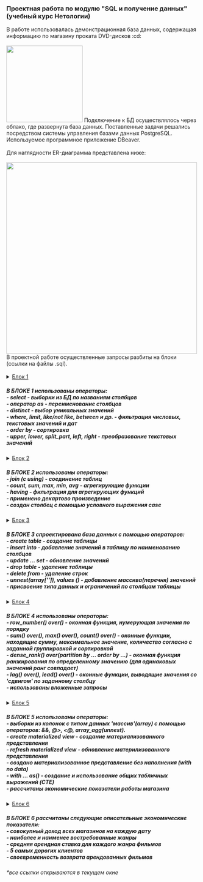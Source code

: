 <h3> Проектная работа по модулю "SQL и получение данных" (учебный курс Нетологии) </h3>
В работе использовалась демонстрационная база данных, содержащая информацию по магазину проката DVD-дисков :cd:<br>
<br>
<img src="https://user-images.githubusercontent.com/63310859/185807045-309e0a92-544b-4507-8318-dd31c930f0ca.jpg" height="200"/>
Подключение к БД осуществлялось через облако, где развернута база данных. Поставленные задачи решались посредством системы управления базами данных PostgreSQL. Используемое программное приложение DBeaver.<br>
<br>
Для наглядности ER-диаграмма представлена ниже:<br>
<br>
<img src="https://user-images.githubusercontent.com/63310859/185806836-3ff2bcb9-1354-4e48-8348-e53cc89b6faa.jpg" height="500"/>
<br>
В проектной работе осуществленные запросы разбиты на блоки (ссылки на файлы .sql).<br>
<br>
<details>
<summary><a href="https://github.com/janesheshera/DVD_rental_SQL/blob/main/1_block_rental.sql"> Блок 1 </a></summary>
1. Вывести уникальные названия городов из таблицы городов.<br>
2. Вывести города, названия которых начинаются на 'L' и заканчиваются на 'a' и не содержат пробелов.<br>
3. Получить из таблицы платежей за прокат фильмов информацию по платежам, которые выполнялись в промежуток с 17 марта 2007 года по 19 марта 2007 года включительно, а также стоимость которых превышает 1.00. Платежи нужно отсортировать по дате.<br>
4. Вывести информацию о 10-ти последних платежах за прокат фильмов.<br>
5. Вывести следующую информацию по покупателям:<br>
  - Фамилия и имя (в одной колонке через пробел)<br>
  - Электронная почта<br>
  - Длину значения поля email<br>
  - Дату последнего обновления записи о покупателе (без времени)<br>
  - Каждой колонке задайте наименование на русском языке <br>
6. Вывести одним запросом только активных покупателей, имена которых Kelly или Willie. Все буквы в фамилии и имени перевести в верхний регистр. <br>
7. Вывести одним запросом информацию о фильмах, у которых рейтинг 'R' и стоимость аренды указана от 0.00 до 3.00 включительно, а также фильмы c рейтингом 'PG-13' и стоимостью аренды больше или равной 4.00.<br>
8. Получить информацию о трёх фильмах с самым длинным описанием.<br>
9. Вывести Email каждого покупателя, разделив значение Email на 2 отдельных колонки: <br>
  - в первой колонке должно быть значение, указанное до @, <br>
  - во второй колонке должно быть значение, указанное после @. <br>
10. Cкорректировать значения в новых колонках: первая буква должна быть заглавной, остальные строчными.<br>
</details>
<h5>В БЛОКЕ 1 использованы операторы:<br>
- select - выборки из БД по названиям столбцов<br>
- оператор as - переименование столбцов<br>
- distinct - выбор уникальных значений<br>
- where, limit, like/not like, between и др. - фильтрация числовых, текстовых значений и дат<br>
- order by - сортировка <br>
- upper, lower, split_part, left, right - преобразование текстовых значений <br></h5>


<details>
<summary><a href="https://github.com/janesheshera/DVD_rental_SQL/blob/main/2_block_rental.sql"> Блок 2 </a></summary>
1. Вывести для каждого покупателя его адрес, город и страну проживания. <br>
2. Посчитать для каждого магазина количество покупателей. Доработать запрос и вывести только те магазины, у которых количество покупателей больше 300. Добавить в запрос информацию о городе магазина, фамилии и имени продавца, который работает в нём. <br>
3. Вывести топ 5 покупателей, которые взяли в аренду за всё время наибольшее количество фильмов. <br>
4. Посчитать для каждого покупателя 4 аналитических показателя: <br>
- количество взятых в аренду фильмов <br>
- общую стоимость платежей за аренду всех фильмов (значение округлите до целого числа) <br>
- минимальное значение платежа за аренду фильма <br>
- максимальное значение платежа за аренду фильма <br>
5. Используя данные из таблицы городов, составить одним запросом все возможные пары городов так, чтобы в результате не было пар с одинаковыми названиями городов (использовано декартово произведение). <br>
6. Используя данные из таблицы rental о дате выдачи фильма в аренду (поле rental_date) и дате возврата (поле return_date), вычислить для каждого покупателя среднее количество дней, за которые он возвращает фильмы. <br>
7. Посчитать для каждого фильма, сколько раз его брали в аренду, а также общую стоимость аренды фильма за всё время. <br>
8. Доработать запрос из предыдущего задания и вывести с помощью него фильмы, которые ни разу не брали в аренду. <br>
9. Посчитать количество продаж, выполненных каждым продавцом. Добавить вычисляемую колонку «Премия». Если количество продаж превышает 7 300, то значение в колонке будет «Да», иначе должно быть значение «Нет». <br>
</details>
<h5>В БЛОКЕ 2 использованы операторы:<br>
- join (с using) - соединение таблиц <br>
- count, sum, max, min, avg - агрегирующие функции<br>
- having - фильтрация для агрегирующих функций<br>
- применено декартово произведение <br>
- создан столбец с помощью условного выражения case</h5>


<details>
  <summary><a href="https://github.com/janesheshera/DVD_rental_SQL/blob/main/3_block_rental%20(table).sql"> Блок 3 </a></summary>
1. Спроектируйте базу данных для следующих сущностей: <br>
- язык (например: английский, французский и т.д.) <br>
- народность (например: славяне, англосаксы и т.д.) <br>
- страны (например: Россия, Германия и т.д.) <br>
Всего 5 таблиц: 3 таблицы-справочника и 2 таблицы со связями.<br>
Требования к таблицам-справочникам: <br>
- наличие ограничений для первичных ключей <br>
- идентификатору сущности значения должны присваиваться автоинкрементом <br>
- наименования сущностей не должны содержать null-значения, не должны допускаться дубликаты в названиях сущностей <br>
Требования к таблицам со связями: <br>
- наличие ограничений первичных и внешних ключей <br>
<br>
2. Дополнительная часть: <br>
1) Создать новую таблицу film_new со следующими полями:<br>
- film_name — название фильма — тип данных varchar(255) и ограничение not null<br>
- film_year — год выпуска фильма — тип данных integer, условие, что значение должно быть больше 0<br>
- film_rental_rate — стоимость аренды фильма — тип данных numeric(4,2), значение по умолчанию 0.99<br>
- film_duration — длительность фильма в минутах — тип данных integer, ограничение not null и условие, что значение должно быть больше 0<br>
2) Заполнить таблицу film_new данными с помощью SQL-запроса, где колонкам соответствуют массивы данных:<br>
- film_name — array[The Shawshank Redemption, The Green Mile, Back to the Future, Forrest Gump, Schindler’s List]<br>
- film_year — array[1994, 1999, 1985, 1994, 1993]<br>
- film_rental_rate — array[2.99, 0.99, 1.99, 2.99, 3.99]<br>
- film_duration — array[142, 189, 116, 142, 195]<br>
3) Обновить стоимость аренды фильмов в таблице film_new с учётом информации, что стоимость аренды всех фильмов поднялась на 1.41.<br>
4) Фильм с названием Back to the Future был снят с аренды, удалить строку с этим фильмом из таблицы film_new.<br>
5) Добавить в таблицу film_new запись о любом другом новом фильме.<br>
6) SQL-запрос, который выведет все колонки из таблицы film_new, а также новую вычисляемую колонку «длительность фильма в часах» (hour_duration), округлённую до десятых.<br>
7) Удалить таблицу film_new.<br>
</details>
<h5>В БЛОКЕ 3 спроектирована база данных с помощью операторов:<br>
- create table - создание таблицы <br>
- insert into - добавление значений в таблицу по наименованию столбцов <br>
- update ... set - обновление значений <br>
- drop table - удаление таблицы <br>
- delete from - удаление строк <br>
- unnest(array['']), values () - добавление массива(перечня) значений <br>
- присвоение типа данных и ограничений по столбцам таблицы <br></h5>


<details>
<summary><a href="https://github.com/janesheshera/DVD_rental_SQL/blob/main/4_block_rental.sql"> Блок 4 </a></summary>
1. С помощью оконных функций добавить вычисляемые колонки согласно условиям:<br>
- Пронумеровать все платежи от 1 до N по дате<br>
- Пронумеровать платежи для каждого покупателя, сортировка платежей должна быть по дате<br>
- Расчет нарастающим итогом суммы всех платежей для каждого покупателя, сортировка должна сперва по дате платежа, а затем по сумме платежа от наименьшей к большей<br>
- Нумерация платежей для каждого покупателя по стоимости платежа от наибольших к меньшим так, чтобы платежи с одинаковым значением имели одинаковое значение номера<br>
2. С помощью оконной функции вывести для каждого покупателя стоимость платежа и стоимость платежа из предыдущей строки с сортировкой по дате (для первой строки значение по умолчанию 0.0).<br>
3. С помощью оконной функции определить, на сколько каждый следующий платеж покупателя больше или меньше текущего.<br>
4. С помощью оконной функции для каждого покупателя вывести данные о его последней оплате аренды.<br>
5. С помощью оконной функции вывести для каждого сотрудника сумму продаж за апрель 2007 года:<br>
- с нарастающим итогом по каждому сотруднику и по каждой дате продажи (без учёта времени) <br>
- с сортировкой customer_id, payment_date, amount <br>
6. 20 августа 2005 года в магазинах проходила акция: покупатель каждого сотого платежа получал дополнительную скидку на следующую аренду. С помощью оконной функции вывести всех покупателей, которые в день проведения акции получили скидку.<br>
7. Для каждой страны определить и вывести одним SQL-запросом покупателей, которые попадают под условия: <br>
- покупатель, арендовавший наибольшее количество фильмов <br>
- покупатель, который последним арендовал фильм <br>
- покупатель, арендовавший фильмов на самую большую сумму <br>
- покупатель, который последним арендовал фильм <br>
</details>
<h5>В БЛОКЕ 4 использованы операторы:<br>
- row_number() over() - оконная функция, нумерующая значения по порядку<br>
- sum() over(), max() over(), count() over() - оконные функции, находящие сумму, максимальное значение, количество согласно с заданной группировкой и сортировкой <br>
- dense_rank() over(partition by ... order by ...) - оконная функция ранжирования по определенному значению (для одинаковых значений ранг совпадает) <br>
- lag() over(), lead() over() - оконные функции, выводящие значения со 'сдвигом' по заданному столбцу <br>
- использованы вложенные запросы </h5>


<details>
  <summary><a href="https://github.com/janesheshera/DVD_rental_SQL/blob/main/5_block_rental.sql"> Блок 5 </a></summary>
1. Вывести всю информацию о фильмах со специальным атрибутом "Behind the Scenes".<br>
2. Написать еще 2 варианта поиска фильмов с атрибутом "Behind the Scenes", используя другие функции или операторы языка SQL для поиска значения в массиве.<br>
3. Для каждого покупателя посчитать сколько он брал в аренду фильмов со специальным атрибутом "Behind the Scenes. Условие: использовать запрос из задания 1, помещенный в CTE. <br>
4. Для каждого покупателя посчитать сколько он брал в аренду фильмов со специальным атрибутом "Behind the Scenes". Условие: использовать запрос из задания 1, помещенный в подзапрос. <br>
5. Вывеcти сколько раз встречается специальный атрибут (special_features) у фильма. <br>
6. Вывеcти сколько элементов содержит атрибут special_features. <br>
7. Вывести все фильмы содержащие специальные атрибуты: 'Trailers','Commentaries'. <br>
8. Создать материализованное представление с запросом из предыдущего задания и написать запрос для обновления материализованного представления.<br>
9. Создать материализованное представление без наполнения (with NO DATA) с колонками клиент (ФИО; email) и title фильма, который он брал в прокат последним. <br>
10. Используя оконную функцию вывести для каждого сотрудника сведения о самой первой продаже этого сотрудника. <br>
11. Для каждого магазина определить и вывести одним SQL-запросом следующие аналитические показатели: <br>
· день, в который арендовали больше всего фильмов (день в формате год-месяц-день)<br>
· количество фильмов взятых в аренду в этот день<br>
· день, в который продали фильмов на наименьшую сумму (день в формате год-месяц-день);<br>
· сумму продажи в этот день<br>
</details>
<h5>В БЛОКЕ 5 использованы операторы:<br>
- выборки из колонок с типом данных 'массив'(array) с помощью операторов: &&, @>, <@, array_agg(unnest). <br>
- create materialized view - создание материализованного представления <br>
- refresh materialized view - обновление материлизованного представления <br>
- создано материализованное представление без наполнения (with no data) <br>
- with ... as() - создание и использование общих табличных выражений (CTE) <br>
- рассчитаны экономические показатели работы магазина <br>
</h5>


<details>
<summary><a href="https://github.com/janesheshera/DVD_rental_SQL/blob/main/6_block_rental.sql"> Блок 6 </a></summary>
1. Рассчитать совокупный доход всех магазинов на каждую дату <br>
2. Вывести наиболее и наименее востребованные жанры <br>
3. Рассчитать среднюю арендную ставку для каждого жанра <br>
4. Составить список из 5 самых дорогих клиентов <br>
5. Статистика своевременности возврата арендованных фильмов <br>
</details>
<h5>В БЛОКЕ 6 рассчитаны следующие описательные экономические показатели: <br>
- совокупный доход всех магазинов на каждую дату <br>
- наиболее и наименее востребованные жанры <br>
- средняя арендная ставка для каждого жанра фильмов <br>
- 5 самых дорогих клиентов <br>
- своевременность возврата арендованных фильмов <br>
</h5>


<h6>*все ссылки открываются в текущем окне</h6>

